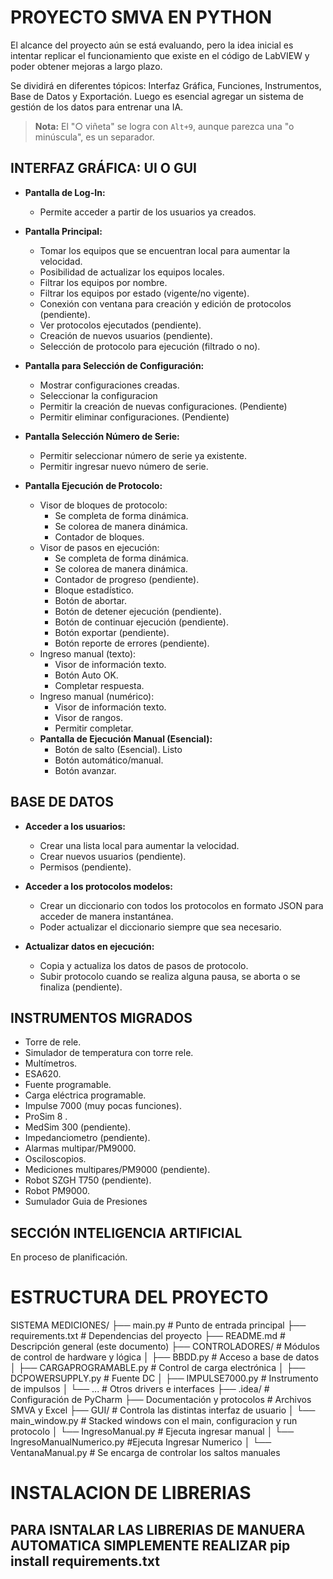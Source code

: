 # PROYECTO SMVA EN PYTHON

El alcance del proyecto aún se está evaluando, pero la idea inicial es intentar replicar el funcionamiento que existe en el código de LabVIEW y poder obtener mejoras a largo plazo.

Se dividirá en diferentes tópicos: Interfaz Gráfica, Funciones, Instrumentos, Base de Datos y Exportación. Luego es esencial agregar un sistema de gestión de los datos para entrenar una IA.

> **Nota:** El "○ viñeta" se logra con `Alt+9`, aunque parezca una "o minúscula", es un separador.

## INTERFAZ GRÁFICA: UI O GUI

- **Pantalla de Log-In:**
  - Permite acceder a partir de los usuarios ya creados.
  
- **Pantalla Principal:**
  - Tomar los equipos que se encuentran local para aumentar la velocidad.
  - Posibilidad de actualizar los equipos locales.
  - Filtrar los equipos por nombre.
  - Filtrar los equipos por estado (vigente/no vigente).
  - Conexión con ventana para creación y edición de protocolos (pendiente).
  - Ver protocolos ejecutados (pendiente).
  - Creación de nuevos usuarios (pendiente).
  - Selección de protocolo para ejecución (filtrado o no).
  
- **Pantalla para Selección de Configuración:**
  - Mostrar configuraciones creadas.
  - Seleccionar la configuracion
  - Permitir la creación de nuevas configuraciones. (Pendiente)
  - Permitir eliminar configuraciones. (Pendiente)

- **Pantalla Selección Número de Serie:**
  - Permitir seleccionar número de serie ya existente.
  - Permitir ingresar nuevo número de serie.

- **Pantalla Ejecución de Protocolo:**
  - Visor de bloques de protocolo:
    - Se completa de forma dinámica.
    - Se colorea de manera dinámica.
    - Contador de bloques.
  - Visor de pasos en ejecución:
    - Se completa de forma dinámica.
    - Se colorea de manera dinámica.
    - Contador de progreso (pendiente).
    - Bloque estadístico.
    - Botón de abortar.
    - Botón de detener ejecución (pendiente).
    - Botón de continuar ejecución (pendiente).
    - Botón exportar (pendiente).
    - Botón reporte de errores (pendiente).
  - Ingreso manual (texto):
    - Visor de información texto.
    - Botón Auto OK.
    - Completar respuesta.
  - Ingreso manual (numérico):
    - Visor de información texto.
    - Visor de rangos.
    - Permitir completar.
  - **Pantalla de Ejecución Manual (Esencial):**
    - Botón de salto (Esencial). Listo
    - Botón automático/manual.
    - Botón avanzar. 

## BASE DE DATOS

- **Acceder a los usuarios:**
  - Crear una lista local para aumentar la velocidad.
  - Crear nuevos usuarios (pendiente).
  - Permisos (pendiente).

- **Acceder a los protocolos modelos:**
  - Crear un diccionario con todos los protocolos en formato JSON para acceder de manera instantánea.
  - Poder actualizar el diccionario siempre que sea necesario.

- **Actualizar datos en ejecución:**
  - Copia y actualiza los datos de pasos de protocolo.
  - Subir protocolo cuando se realiza alguna pausa, se aborta o se finaliza (pendiente).

## INSTRUMENTOS MIGRADOS

- Torre de rele.
- Simulador de temperatura con torre rele.
- Multímetros.
- ESA620.
- Fuente programable.
- Carga eléctrica programable.
- Impulse 7000 (muy pocas funciones).
- ProSim 8 .
- MedSim 300 (pendiente).
- Impedanciometro (pendiente).
- Alarmas multipar/PM9000.
- Osciloscopios.
- Mediciones multipares/PM9000 (pendiente).
- Robot SZGH T750 (pendiente).
- Robot PM9000.
- Sumulador Guia de Presiones

## SECCIÓN INTELIGENCIA ARTIFICIAL

En proceso de planificación.


# ESTRUCTURA DEL PROYECTO

 SISTEMA MEDICIONES/
├── main.py                     # Punto de entrada principal
├── requirements.txt            # Dependencias del proyecto
├── README.md                   # Descripción general (este documento)
├── CONTROLADORES/              # Módulos de control de hardware y lógica
│   ├── BBDD.py                 # Acceso a base de datos
│   ├── CARGAPROGRAMABLE.py     # Control de carga electrónica
│   ├── DCPOWERSUPPLY.py        # Fuente DC
│   ├── IMPULSE7000.py          # Instrumento de impulsos
│   └── ...                     # Otros drivers e interfaces
├── .idea/                      # Configuración de PyCharm
├── Documentación y protocolos  # Archivos SMVA y Excel
├── GUI/                        # Controla las distintas interfaz de usuario
│   └── main_window.py          # Stacked windows con el main, configuracion y run protocolo
│   └── IngresoManual.py        # Ejecuta ingresar manual
│   └── IngresoManualNumerico.py  #Ejecuta Ingresar Numerico
│   └── VentanaManual.py        # Se encarga de controlar los saltos manuales

# INSTALACION DE LIBRERIAS
## PARA ISNTALAR LAS LIBRERIAS DE MANUERA AUTOMATICA SIMPLEMENTE REALIZAR pip install requirements.txt